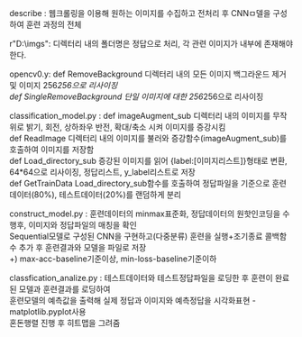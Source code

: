 describe : 웹크롤링을 이용해 원하는 이미지를 수집하고 전처리 후 CNNㅁ델을 구성하여 훈련 과정의 전체           

r"D:\imgs": 디렉터리 내의 폴더명은 정답으로 처리, 각 관련 이미지가 내부에 존재해야 한다.           

opencv0.y: def RemoveBackground 디렉터리 내의 모든 이미지 백그라운드 제거 및 이미지 256*256으로 리사이징           
           def SingleRemoveBackground 단일 이미지에 대한 256*256으로 리사이징           

classification_model.py : def imageAugment_sub 디렉터리 내의 이미지를 무작위로 밝기, 회전, 상하좌우 반전, 확대/축소 시켜 이미지를 증강시킴                      
                          def ReadImage 디렉터리 내의 이미지를 불러와 증강함수(imageAugment_sub)를 호출하여 이미지를 저장함           
                          def Load_directory_sub 증강된 이미지를 읽어 {label:[이미지리스트]}형태로 변환, 64*64으로 리사이징, 정답리스트, y_label리스트로 저장           
                          def GetTrainData Load_directory_sub함수를 호출하여 정답파일을 기준으로 훈련데이터(80%), 테스트데이터(20%)를 랜덤하게 분리           
                       
construct_model.py : 훈련데이터의 minmax표준화, 정답데이터의 원핫인코딩을 수행후, 이미지와 정답파일의 매칭을 확인           
                     Sequential모델로 구성된 CNN을 구현하고(다중분류) 훈련을 실행+조기종료 콜백함수 추가 후 훈련결과와 모델을 파일로 저장           
                    +) max-acc-baseline기준이상, min-loss-baseline기준이하           

classfication_analize.py : 테스트데이터와 테스트정답파일을 로딩한 후 훈련이 완료된 모델과 훈련결과를 로딩하여           
                           훈련모델의 예측값을 출력해 실제 정답과 이미지와 예측정답을 시각화표현 -matplotlib.pyplot사용           
                           혼돈행렬 진행 후 히트맵을 그려줌           
